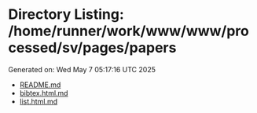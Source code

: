 # Directory Listing: /home/runner/work/www/www/processed/sv/pages/papers
Generated on: Wed May  7 05:17:16 UTC 2025

- [README.md](README.md)
- [bibtex.html.md](bibtex.html.md)
- [list.html.md](list.html.md)
